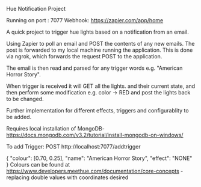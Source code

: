 Hue Notification Project

Running on port : 7077
Webhook: https://zapier.com/app/home

A quick project to trigger hue lights based on a notification from an email.

Using Zapier to poll an email and POST the contents of any new emails. The post is forwarded to my local machine running the application.
This is done via ngrok, which forwards the request POST to the application.

The email is then read and parsed for any trigger words e.g. "American Horror Story".

When trigger is received it will GET all the lights.
and their current state, and then perform some modification e.g. color -> RED and post the lights back to be changed.

Further implementation for different effects, triggers and configurablity to be added.

Requires local installation of MongoDB-
https://docs.mongodb.com/v3.2/tutorial/install-mongodb-on-windows/

To add Trigger: POST http://localhost:7077/addtrigger

{
    "colour": [0.70, 0.25],
    "name": "American Horror Story",
    "effect": "NONE"
}
 Colours can be found at https://www.developers.meethue.com/documentation/core-concepts - replacing double values with coordinates desired
